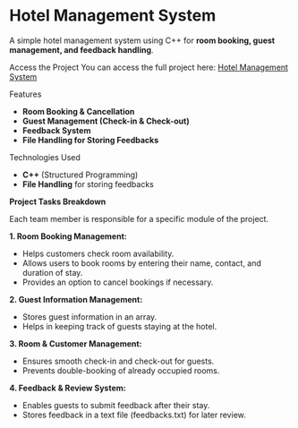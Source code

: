 #  Hotel Management System

A simple hotel management system using C++ for **room booking, guest management, and feedback handling**.

 Access the Project
You can access the full project here: [Hotel Management System](https://github.com/alishba-batool/Hotel-Management-System)

 Features
-  **Room Booking & Cancellation**
-  **Guest Management (Check-in & Check-out)**
-  **Feedback System**
-  **File Handling for Storing Feedbacks**

 Technologies Used
- **C++** (Structured Programming)
- **File Handling** for storing feedbacks

**Project Tasks Breakdown**

 Each team member is responsible for a specific module of the project. 

**1. Room Booking Management:**
* Helps customers check room availability.
* Allows users to book rooms by entering their name, contact, and duration of stay.
* Provides an option to cancel bookings if necessary.

**2. Guest Information Management:**
* Stores guest information in an array.
* Helps in keeping track of guests staying at the hotel.

**3. Room & Customer Management:**
* Ensures smooth check-in and check-out for guests.
* Prevents double-booking of already occupied rooms.

**4. Feedback & Review System:**
* Enables guests to submit feedback after their stay.
* Stores feedback in a text file (feedbacks.txt) for later review.

